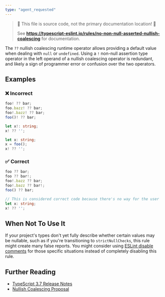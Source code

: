```yaml
---
type: "agent_requested"
---
```


> 🛑 This file is source code, not the primary documentation location! 🛑
>
> See **https://typescript-eslint.io/rules/no-non-null-asserted-nullish-coalescing** for documentation.

The `??` nullish coalescing runtime operator allows providing a default value when dealing with `null` or `undefined`.
Using a `!` non-null assertion type operator in the left operand of a nullish coalescing operator is redundant, and likely a sign of programmer error or confusion over the two operators.

## Examples

<!--tabs-->

### ❌ Incorrect

```ts
foo! ?? bar;
foo.bazz! ?? bar;
foo!.bazz! ?? bar;
foo()! ?? bar;

let x!: string;
x! ?? '';

let x: string;
x = foo();
x! ?? '';
```

### ✅ Correct

```ts
foo ?? bar;
foo ?? bar!;
foo!.bazz ?? bar;
foo!.bazz ?? bar!;
foo() ?? bar;

// This is considered correct code because there's no way for the user to satisfy it.
let x: string;
x! ?? '';
```

## When Not To Use It

If your project's types don't yet fully describe whether certain values may be nullable, such as if you're transitioning to `strictNullChecks`, this rule might create many false reports.
You might consider using [ESLint disable comments](https://eslint.org/docs/latest/use/configure/rules#using-configuration-comments-1) for those specific situations instead of completely disabling this rule.

## Further Reading

- [TypeScript 3.7 Release Notes](https://www.typescriptlang.org/docs/handbook/release-notes/typescript-3-7.html)
- [Nullish Coalescing Proposal](https://github.com/tc39/proposal-nullish-coalescing)

